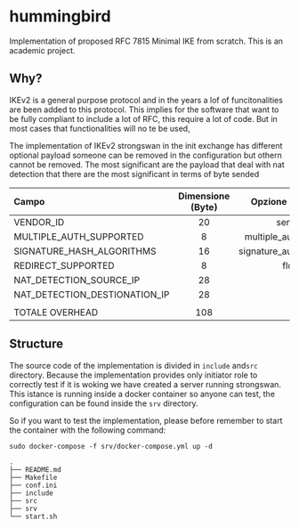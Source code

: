 # hummingbird
Implementation of proposed RFC 7815 Minimal IKE from scratch.
This is an academic project.

## Why?

IKEv2 is a general purpose protocol and in the years a lof of funcitonalities are been added to this protocol.
This implies for the software that want to be fully compliant to include a lot of RFC, this require a lot of code. But in most cases that functionalities will no te be used,

The implementation of IKEv2 strongswan in the init exchange has different optional payload someone can be removed in the configuration but othern cannot be removed.
The most significant are the payload that deal with nat detection that there are the most significant in terms of byte sended

|             Campo                | Dimensione (Byte) |    Opzione Strongswan      | Value |    RFC   |
|:---------------------------------|:-----------------:|---------------------------:|-------|:--------:|
| VENDOR\_ID                       |         20        |           send\_vendor\_id |    no |     7296 |
| MULTIPLE\_AUTH\_SUPPORTED        |         8         |   multiple\_authentication |    no |     4739 |
| SIGNATURE\_HASH\_ALGORITHMS      |         16        |  signature\_authentication |    no |     7427 |
| REDIRECT\_SUPPORTED              |         8         |            flow\_redirects |    no |     5685 |
| NAT\_DETECTION\_SOURCE\_IP       |         28        |                          - |     - |     4306 |
| NAT\_DETECTION\_DESTIONATION\_IP |         28        |                          - |     - |     4306 |
|                                  |                   |                            |       |          |
|        TOTALE OVERHEAD           |        108        |                            |       |          |

## Structure

The source code of the implementation is divided in `include` and`src` directory. 
Because the implementation provides only initiator role to correctly test if it is woking we have created a server running strongswan. This istance is running inside a docker container so anyone can test, the configuration can be found inside the `srv` directory.

So if you want to test the implementation, please before remember to start the container with the following command:

```
sudo docker-compose -f srv/docker-compose.yml up -d
```

```
.
├── README.md
├── Makefile
├── conf.ini
├── include
├── src
├── srv
└── start.sh
```
